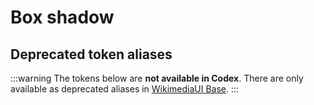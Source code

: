 <script setup>
import CdxDocsTokensTable from '../../src/components/tokens/TokensTable.vue';
import tokens from '@wikimedia/codex-design-tokens/theme-wikimedia-ui.json';
import aliases from '@wikimedia/codex-design-tokens/deprecated-aliases-wikimedia-ui-base.json';
</script>

# Box shadow

<cdx-docs-tokens-table
	:tokens="tokens['box-shadow']"
	token-demo="CdxDocsTokenDemo"
	token-category="box-shadow"
	css-property="box-shadow"
/>

## Deprecated token aliases

:::warning
The tokens below are **not available in Codex**. There are only available as deprecated aliases in
[WikimediaUI Base](https://www.npmjs.com/package/wikimedia-ui-base).
:::

<cdx-docs-tokens-table
	:tokens="aliases['box-shadow']"
	token-demo="CdxDocsTokenDemo"
	token-category="box-shadow"
	css-property="box-shadow"
/>
